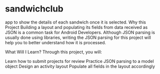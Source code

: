 # sandwichclub
app to show the details of each sandwich once it is selected.
Why this Project
Building a layout and populating its fields from data received as JSON is a common task for Android Developers. Although JSON parsing is usually done using libraries, writing the JSON parsing for this project will help you to better understand how it is processed.

What Will I Learn?
Through this project, you will:

Learn how to submit projects for review
Practice JSON parsing to a model object
Design an activity layout
Populate all fields in the layout accordingly
